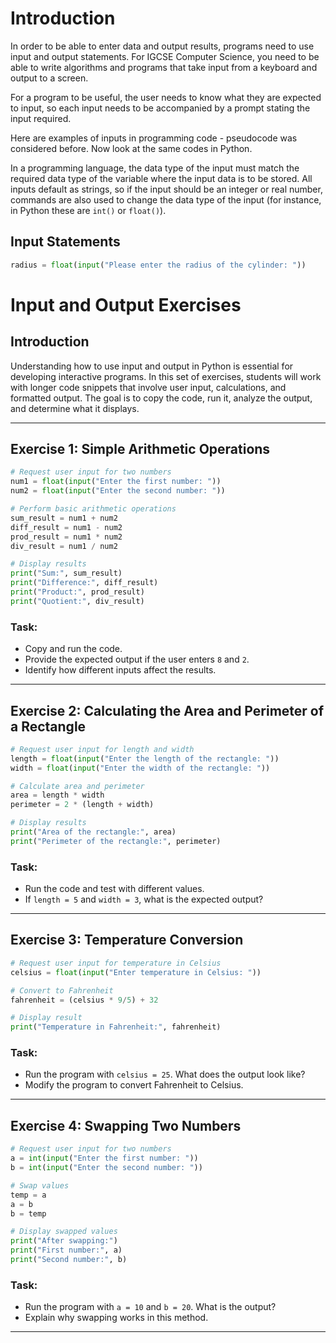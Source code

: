 # Introduction
In order to be able to enter data and output results, programs need to use input and output statements. For IGCSE Computer Science, you need to be able to write algorithms and programs that take input from a keyboard and output to a screen. 

For a program to be useful, the user needs to know what they are expected to input, so each input needs to be accompanied by a prompt stating the input required.

Here are examples of inputs in programming code - pseudocode was considered before. Now look at the same codes in Python.

In a programming language, the data type of the input must match the required data type of the variable where the input data is to be stored. All inputs default as strings, so if the input should be an integer or real number, commands are also used to change the data type of the input (for instance, in Python these are `int()` or `float()`).

## Input Statements
```python
radius = float(input("Please enter the radius of the cylinder: "))
```

# Input and Output Exercises

## Introduction

Understanding how to use input and output in Python is essential for developing interactive programs. In this set of exercises, students will work with longer code snippets that involve user input, calculations, and formatted output. The goal is to copy the code, run it, analyze the output, and determine what it displays.

---

## Exercise 1: Simple Arithmetic Operations

```python
# Request user input for two numbers
num1 = float(input("Enter the first number: "))
num2 = float(input("Enter the second number: "))

# Perform basic arithmetic operations
sum_result = num1 + num2
diff_result = num1 - num2
prod_result = num1 * num2
div_result = num1 / num2

# Display results
print("Sum:", sum_result)
print("Difference:", diff_result)
print("Product:", prod_result)
print("Quotient:", div_result)
```

### Task:
- Copy and run the code.
- Provide the expected output if the user enters `8` and `2`.
- Identify how different inputs affect the results.

---

## Exercise 2: Calculating the Area and Perimeter of a Rectangle

```python
# Request user input for length and width
length = float(input("Enter the length of the rectangle: "))
width = float(input("Enter the width of the rectangle: "))

# Calculate area and perimeter
area = length * width
perimeter = 2 * (length + width)

# Display results
print("Area of the rectangle:", area)
print("Perimeter of the rectangle:", perimeter)
```

### Task:
- Run the code and test with different values.
- If `length = 5` and `width = 3`, what is the expected output?

---

## Exercise 3: Temperature Conversion

```python
# Request user input for temperature in Celsius
celsius = float(input("Enter temperature in Celsius: "))

# Convert to Fahrenheit
fahrenheit = (celsius * 9/5) + 32

# Display result
print("Temperature in Fahrenheit:", fahrenheit)
```

### Task:
- Run the program with `celsius = 25`. What does the output look like?
- Modify the program to convert Fahrenheit to Celsius.

---

## Exercise 4: Swapping Two Numbers

```python
# Request user input for two numbers
a = int(input("Enter the first number: "))
b = int(input("Enter the second number: "))

# Swap values
temp = a
a = b
b = temp

# Display swapped values
print("After swapping:")
print("First number:", a)
print("Second number:", b)
```

### Task:
- Run the program with `a = 10` and `b = 20`. What is the output?
- Explain why swapping works in this method.

---

